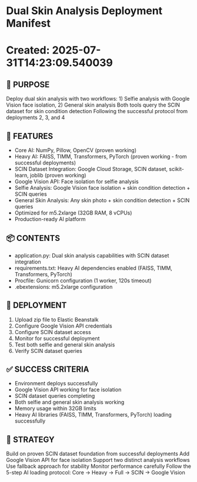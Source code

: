 # Dual Skin Analysis Deployment Manifest
# Created: 2025-07-31T14:23:09.540039

## 🎯 PURPOSE
Deploy dual skin analysis with two workflows: 1) Selfie analysis with Google Vision face isolation, 2) General skin analysis
Both tools query the SCIN dataset for skin condition detection
Following the successful protocol from deployments 2, 3, and 4

## 🔧 FEATURES
- Core AI: NumPy, Pillow, OpenCV (proven working)
- Heavy AI: FAISS, TIMM, Transformers, PyTorch (proven working - from successful deployments)
- SCIN Dataset Integration: Google Cloud Storage, SCIN dataset, scikit-learn, joblib (proven working)
- Google Vision API: Face isolation for selfie analysis
- Selfie Analysis: Google Vision face isolation + skin condition detection + SCIN queries
- General Skin Analysis: Any skin photo + skin condition detection + SCIN queries
- Optimized for m5.2xlarge (32GB RAM, 8 vCPUs)
- Production-ready AI platform

## 📦 CONTENTS
- application.py: Dual skin analysis capabilities with SCIN dataset integration
- requirements.txt: Heavy AI dependencies enabled (FAISS, TIMM, Transformers, PyTorch)
- Procfile: Gunicorn configuration (1 worker, 120s timeout)
- .ebextensions: m5.2xlarge configuration

## 🚀 DEPLOYMENT
1. Upload zip file to Elastic Beanstalk
2. Configure Google Vision API credentials
3. Configure SCIN dataset access
4. Monitor for successful deployment
5. Test both selfie and general skin analysis
6. Verify SCIN dataset queries

## ✅ SUCCESS CRITERIA
- Environment deploys successfully
- Google Vision API working for face isolation
- SCIN dataset queries completing
- Both selfie and general skin analysis working
- Memory usage within 32GB limits
- Heavy AI libraries (FAISS, TIMM, Transformers, PyTorch) loading successfully

## 🎯 STRATEGY
Build on proven SCIN dataset foundation from successful deployments
Add Google Vision API for face isolation
Support two distinct analysis workflows
Use fallback approach for stability
Monitor performance carefully
Follow the 5-step AI loading protocol: Core → Heavy → Full → SCIN → Google Vision
